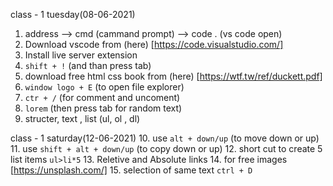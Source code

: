 class - 1 tuesday(08-06-2021)

1. address --> cmd (cammand prompt) --> code . (vs code open)
2. Download vscode from (here) [https://code.visualstudio.com/]
3. Install live server extension
4. `shift + !` (and than press tab)
5. download free html css book from (here) [https://wtf.tw/ref/duckett.pdf]
6. `window logo + E` (to open file explorer)
7. `ctr + /` (for comment and uncoment)
8. `lorem` (then press tab for random text)
9. structer, text , list (ul, ol , dl)


class - 1 saturday(12-06-2021)
10. use `alt + down/up` (to move down or up)
11. use `shift + alt + down/up` (to copy down or up)
12. short cut to create 5 list items `ul>li*5`
13. Reletive and Absolute links
14. for free images [https://unsplash.com/]
15. selection of same text `ctrl + D`